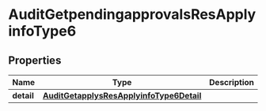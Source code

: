 # AuditGetpendingapprovalsResApplyinfoType6

## Properties
Name | Type | Description | Notes
------------ | ------------- | ------------- | -------------
**detail** | [**AuditGetapplysResApplyinfoType6Detail**](AuditGetapplysResApplyinfoType6Detail.md) |  |  [optional]
